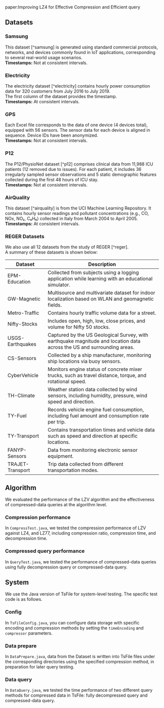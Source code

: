 paper:Improving LZ4 for Effective Compression and Efficient query
## Datasets

### Samsung
This dataset [^samsung] is generated using standard commercial protocols, networks, and devices commonly found in IoT applications, corresponding to several real-world usage scenarios.  
**Timestamps:** Not at consistent intervals.

### Electricity
The electricity dataset [^electricity] contains hourly power consumption data for 320 customers from July 2016 to July 2019.  
The first column of the dataset provides the timestamp.  
**Timestamps:** At consistent intervals.

### GPS
Each Excel file corresponds to the data of one device (4 devices total), equipped with 56 sensors. The sensor data for each device is aligned in sequence. Device IDs have been anonymized.  
**Timestamps:** Not at consistent intervals.

### P12
The P12/PhysioNet dataset [^p12] comprises clinical data from 11,988 ICU patients (12 removed due to issues). For each patient, it includes 36 irregularly sampled sensor observations and 5 static demographic features collected during the first 48 hours of ICU stay.  
**Timestamps:** Not at consistent intervals.

### AirQuality
This dataset [^airquality] is from the UCI Machine Learning Repository. It contains hourly sensor readings and pollutant concentrations (e.g., CO, NOx, NO₂, C₆H₆) collected in Italy from March 2004 to April 2005.  
**Timestamps:** At consistent intervals.

### REGER Datasets
We also use all 12 datasets from the study of REGER [^reger].  
A summary of these datasets is shown below:

| Dataset           | Description |
|------------------|-------------|
| EPM-Education    | Collected from subjects using a logging application while learning with an educational simulator. |
| GW-Magnetic      | Multisource and multivariate dataset for indoor localization based on WLAN and geomagnetic fields. |
| Metro-Traffic    | Contains hourly traffic volume data for a street. |
| Nifty-Stocks     | Includes open, high, low, close prices, and volume for Nifty 50 stocks. |
| USGS-Earthquakes | Captured by the US Geological Survey, with earthquake magnitude and location data across the US and surrounding areas. |
| CS-Sensors       | Collected by a ship manufacturer, monitoring ship locations via buoy sensors. |
| CyberVehicle     | Monitors engine status of concrete mixer trucks, such as travel distance, torque, and rotational speed. |
| TH-Climate       | Weather station data collected by wind sensors, including humidity, pressure, wind speed and direction. |
| TY-Fuel          | Records vehicle engine fuel consumption, including fuel amount and consumption rate per trip. |
| TY-Transport     | Contains transportation times and vehicle data such as speed and direction at specific locations. |
| FANYP-Sensors    | Data from monitoring electronic sensor equipment. |
| TRAJET-Transport | Trip data collected from different transportation modes. |



## Algorithm
We evaluated the performance of the LZV algorithm and the effectiveness of compressed-data queries at the algorithm level.
### Compression performance
In `CompressTest.java`, we tested the compression performance of LZV against LZ4, and LZ77, including compression ratio, compression time, and decompression time.
### Compressed query performance
In `QueryTest.java`, we tested the performance of compressed-data queries using fully decompression query or compressed-data query.
## System
We use the Java version of TsFile for system-level testing. The specific test code is as follows.

### Config
In `TsFileConfig.java`, you can configure data storage with specific encoding and compression methods by setting the `timeEncoding` and `compressor` parameters.
### Data prepare
In `DataPrepare.java`, data from the Dataset is written into TsFile files under the corresponding directories using the specified compression method, in preparation for later query testing.
### Data query
In `DataQuery.java`, we tested the time performance of two different query methods for compressed data in TsFile: fully decompressed query and compressed-data query.